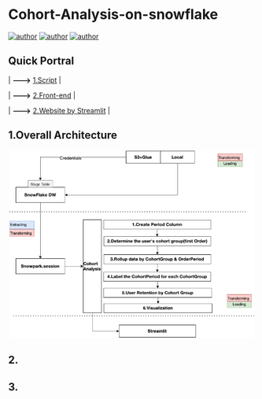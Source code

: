 # Cohort-Analysis-on-snowflake
[![author](https://img.shields.io/badge/Author-Rayden_Xu-blue.svg)](https://www.linkedin.com/in/rundong-xu-269012230/) 
[![author](https://img.shields.io/badge/Author-Binghui_Lai-blue.svg)](https://www.linkedin.com/in/binghui-lai/) 
[![author](https://img.shields.io/badge/Author-Ziwei_Duan-blue.svg)](https://www.linkedin.com/in/ziwei-duan-create/) 

## Quick Portral
| **--->** [1.Script](Analysis.ipynb) |

| **--->** [2.Front-end](pages/Food_Cohort_Analysis.py) |

| **--->** [2.Website by Streamlit](https://dduan-zw-cohort-analysis-on-snowflake-main-csxkkt.streamlit.app/Food_Cohort_Analysis) |


## 1.Overall Architecture

<div align=center>
<img src="src/Architecture.png" width="500px">
</div>

## 2.

## 3.
